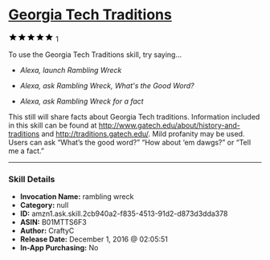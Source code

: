 # [Georgia Tech Traditions](http://alexa.amazon.com/#skills/amzn1.ask.skill.2cb940a2-f835-4513-91d2-d873d3dda378)
![5 stars](../../images/ic_star_black_18dp_1x.png)![5 stars](../../images/ic_star_black_18dp_1x.png)![5 stars](../../images/ic_star_black_18dp_1x.png)![5 stars](../../images/ic_star_black_18dp_1x.png)![5 stars](../../images/ic_star_black_18dp_1x.png) 1

To use the Georgia Tech Traditions skill, try saying...

* *Alexa, launch Rambling Wreck*

* *Alexa, ask Rambling Wreck, What's the Good Word?*

* *Alexa, ask Rambling Wreck for a fact*

This still will share facts about Georgia Tech traditions. Information included in this skill can be found at http://www.gatech.edu/about/history-and-traditions and http://traditions.gatech.edu/. Mild profanity may be used. Users can ask “What’s the good word?” “How about ‘em dawgs?” or “Tell me a fact.”

***

### Skill Details

* **Invocation Name:** rambling wreck
* **Category:** null
* **ID:** amzn1.ask.skill.2cb940a2-f835-4513-91d2-d873d3dda378
* **ASIN:** B01MTTS6F3
* **Author:** CraftyC
* **Release Date:** December 1, 2016 @ 02:05:51
* **In-App Purchasing:** No
